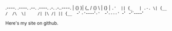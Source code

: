 .----. .----.  .--.  .----. .-.   .-..----.
| {}  }| {_   / {} \ | {}  \|  `.'  || {_  
| .-. \| {__ /  /\  \|     /| |\ /| || {__ 
`-' `-'`----'`-'  `-'`----' `-' ` `-'`----'

Here's my site on github.
